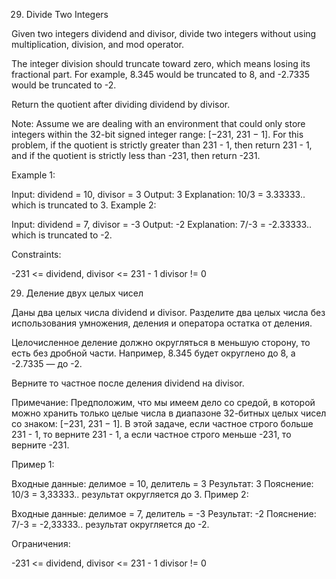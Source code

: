 29. Divide Two Integers

Given two integers dividend and divisor, divide two integers without using multiplication, division, and mod operator.

The integer division should truncate toward zero, which means losing its fractional part. For example, 8.345 would be truncated to 8, and -2.7335 would be truncated to -2.

Return the quotient after dividing dividend by divisor.

Note: Assume we are dealing with an environment that could only store integers within the 32-bit signed integer range: [−231, 231 − 1]. For this problem, if the quotient is strictly greater than 231 - 1, then return 231 - 1, and if the quotient is strictly less than -231, then return -231.


Example 1:

Input: dividend = 10, divisor = 3
Output: 3
Explanation: 10/3 = 3.33333.. which is truncated to 3.
Example 2:

Input: dividend = 7, divisor = -3
Output: -2
Explanation: 7/-3 = -2.33333.. which is truncated to -2.
 

Constraints:

-231 <= dividend, divisor <= 231 - 1
divisor != 0

29. Деление двух целых чисел

Даны два целых числа dividend и divisor. Разделите два целых числа без использования умножения, деления и оператора остатка от деления.

Целочисленное деление должно округляться в меньшую сторону, то есть без дробной части. Например, 8.345 будет округлено до 8, а -2.7335 — до -2.

Верните то частное после деления dividend на divisor.

Примечание: Предположим, что мы имеем дело со средой, в которой можно хранить только целые числа в диапазоне 32-битных целых чисел со знаком: [−231, 231 − 1]. В этой задаче, если частное строго больше 231 - 1, то верните 231 - 1, а если частное строго меньше -231, то верните -231.

 

Пример 1:

Входные данные: делимое = 10, делитель = 3
Результат: 3
Пояснение: 10/3 = 3,33333.. результат округляется до 3.
Пример 2:

Входные данные: делимое = 7, делитель = -3
Результат: -2
Пояснение: 7/-3 = -2,33333.. результат округляется до -2.
 

Ограничения:

-231 <= dividend, divisor <= 231 - 1
divisor != 0